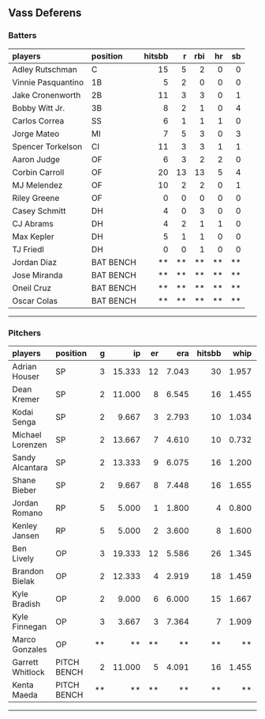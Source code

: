 ## Vass Deferens

### Batters

 
|players            |position  | hitsbb|  r| rbi| hr| sb| 
|:------------------|:---------|------:|--:|---:|--:|--:| 
|Adley Rutschman    |C         |     15|  5|   2|  0|  0| 
|Vinnie Pasquantino |1B        |      5|  2|   0|  0|  0| 
|Jake Cronenworth   |2B        |     11|  3|   3|  0|  1| 
|Bobby Witt Jr.     |3B        |      8|  2|   1|  0|  4| 
|Carlos Correa      |SS        |      6|  1|   1|  1|  0| 
|Jorge Mateo        |MI        |      7|  5|   3|  0|  3| 
|Spencer Torkelson  |CI        |     11|  3|   3|  1|  1| 
|Aaron Judge        |OF        |      6|  3|   2|  2|  0| 
|Corbin Carroll     |OF        |     20| 13|  13|  5|  4| 
|MJ Melendez        |OF        |     10|  2|   2|  0|  1| 
|Riley Greene       |OF        |      0|  0|   0|  0|  0| 
|Casey Schmitt      |DH        |      4|  0|   3|  0|  0| 
|CJ Abrams          |DH        |      4|  2|   1|  1|  0| 
|Max Kepler         |DH        |      5|  1|   1|  0|  0| 
|TJ Friedl          |DH        |      0|  0|   1|  0|  0| 
|Jordan Diaz        |BAT BENCH |     **| **|  **| **| **| 
|Jose Miranda       |BAT BENCH |     **| **|  **| **| **| 
|Oneil Cruz         |BAT BENCH |     **| **|  **| **| **| 
|Oscar Colas        |BAT BENCH |     **| **|  **| **| **| 


* * *

### Pitchers

 
|players          |position    |  g|     ip| er|   era| hitsbb|  whip| so|  w| sv| 
|:----------------|:-----------|--:|------:|--:|-----:|------:|-----:|--:|--:|--:| 
|Adrian Houser    |SP          |  3| 15.333| 12| 7.043|     30| 1.957|  9|  1|  0| 
|Dean Kremer      |SP          |  2| 11.000|  8| 6.545|     16| 1.455| 11|  1|  0| 
|Kodai Senga      |SP          |  2|  9.667|  3| 2.793|     10| 1.034| 12|  1|  0| 
|Michael Lorenzen |SP          |  2| 13.667|  7| 4.610|     10| 0.732|  9|  0|  0| 
|Sandy Alcantara  |SP          |  2| 13.333|  9| 6.075|     16| 1.200| 10|  0|  0| 
|Shane Bieber     |SP          |  2|  9.667|  8| 7.448|     16| 1.655|  6|  0|  0| 
|Jordan Romano    |RP          |  5|  5.000|  1| 1.800|      4| 0.800|  5|  0|  5| 
|Kenley Jansen    |RP          |  5|  5.000|  2| 3.600|      8| 1.600|  6|  0|  3| 
|Ben Lively       |OP          |  3| 19.333| 12| 5.586|     26| 1.345| 19|  1|  0| 
|Brandon Bielak   |OP          |  2| 12.333|  4| 2.919|     18| 1.459|  8|  2|  0| 
|Kyle Bradish     |OP          |  2|  9.000|  6| 6.000|     15| 1.667| 15|  0|  0| 
|Kyle Finnegan    |OP          |  3|  3.667|  3| 7.364|      7| 1.909|  4|  2|  0| 
|Marco Gonzales   |OP          | **|     **| **|    **|     **|    **| **| **| **| 
|Garrett Whitlock |PITCH BENCH |  2| 11.000|  5| 4.091|     16| 1.455| 11|  1|  0| 
|Kenta Maeda      |PITCH BENCH | **|     **| **|    **|     **|    **| **| **| **| 


* * *


